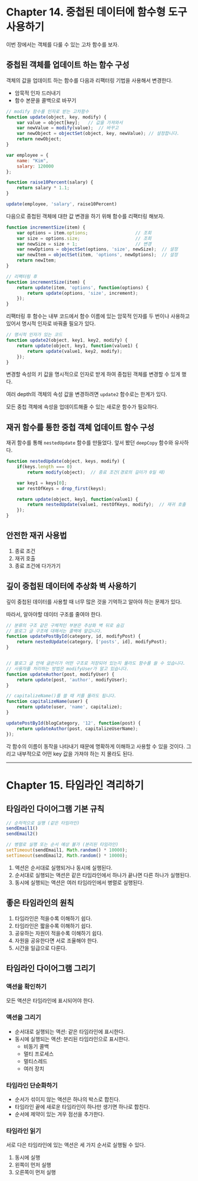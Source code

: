# Chapter 14. 중첩된 데이터에 함수형 도구 사용하기

이번 장에서는 객체를 다룰 수 있는 고차 함수를 보자.

## 중첩된 객체를 업데이트 하는 함수 구성

객체의 값을 업데이트 하는 함수를 다음과 리팩터링 기법을 사용해서 변경한다.

- 암묵적 인자 드러내기
- 함수 본문을 콜백으로 바꾸기 
```js
// modify 함수를 인자로 받는 고차함수
function update(object, key, modify) {
    var value = object[key];   // 값을 가져와서
    var newValue = modify(value);  // 바꾸고
    var newObject = objectSet(object, key, newValue); // 설정합니다.
    return newObject;
}
```

```js
var employee = {
    name: "Kim",
    salary: 120000
};

function raise10Percent(salary) {
    return salary * 1.1;
}

update(employee, 'salary', raise10Percent)
```

다음으로 중첩된 객체에 대한 값 변경을 하기 위해 함수를 리팩터링 해보자.

```js
function incrementSize(item) {
    var options = item.options;                  // 조회
    var size = options.size;                     // 조회
    var newSize = size + 1;                      // 변경
    var newOptions = objectSet(options, 'size', newSize);  // 설정
    var newItem = objectSet(item, 'options', newOptions);  // 설정
    return newItem;
}

// 리팩터링 후
function incrementSize(item) {
    return update(item, 'options', function(options) {
        return update(options, 'size', increment);
    });
}
```

리팩터링 후 함수는 내부 코드에서 함수 이름에 있는 암묵적 인자를 두 번이나 사용하고 있어서 명시적 인자로 바꿔줄 필요가 있다.

```js
// 명시적 인자가 있는 코드
function update2(object, key1, key2, modify) {
    return update(object, key1, function(value1) {
        return update(value1, key2, modify);
    });
}
```

변경할 속성의 키 값을 명시적으로 인자로 받게 하여 중첩된 객체를 변경할 수 있게 했다.

여러 depth의 객체의 속성 값을 변경하려면 `update2` 함수로는 한계가 있다.

모든 중첩 객체에 속성을 업데이트해줄 수 있는 새로운 함수가 필요하다.

## 재귀 함수를 통한 중첩 객체 업데이트 함수 구성

재귀 함수를 통해 `nestedUpdate` 함수를 만들었다. 앞서 봤던 `deepCopy` 함수와 유사하다.

```js
function nestedUpdate(object, keys, modify) {
    if(keys.length === 0)
        return modify(object);  // 종료 조건(경로의 길이가 0일 때)

    var key1 = keys[0];
    var restOfKeys = drop_first(keys);

    return update(object, key1, function(value1) {
        return nestedUpdate(value1, restOfKeys, modify);  // 재귀 호출
    });
}
```


## 안전한 재귀 사용법
1. 종료 조건
2. 재귀 호출
3. 종료 조건에 다가가기 


## 깊이 중첩된 데이터에 추상화 벽 사용하기

깊이 중첩된 데이터를 사용할 때 너무 많은 것을 기억하고 알아야 하는 문제가 있다.

따라서, 알아야할 데이터 구조를 줄여야 한다.

```js
// 분류의 구조 같은 구체적인 부분은 추상화 벽 뒤로 숨김
// 블로그 글 구조에 대해서는 콜백에 맡깁니다.
function updatePostById(category, id, modifyPost) {
    return nestedUpdate(category, ['posts', id], modifyPost);
}


// 블로그 글 안에 글쓴이가 어떤 구조로 저장되어 있는지 몰라도 함수를 쓸 수 있습니다.
// 사용자를 처리하는 방법은 modifyUser가 알고 있습니다.
function updateAuthor(post, modifyUser) {
    return update(post, 'author', modifyUser);
}

// capitalizeName()를 쓸 때 키를 몰라도 됩니다.
function capitalizeName(user) {
    return update(user, 'name', capitalize);
}

updatePostById(blogCategory, '12', function(post) {
    return updateAuthor(post, capitalizeUserName);
});
```

각 함수의 이름이 동작을 나타내기 때문에 명확하게 이해하고 사용할 수 있을 것이다. 그리고 내부적으로 어떤 key 값을 가져야 하는 지 몰라도 된다.

----

# Chapter 15. 타임라인 격리하기

## 타임라인 다이어그램 기본 규칙
```js
// 순차적으로 실행 (같은 타임라인)
sendEmail1()
sendEmail2()

// 병렬로 실행 또는 순서 예상 불가 (분리된 타임라인)
setTimeout(sendEmail1, Math.random() * 10000);
setTimeout(sendEmail2, Math.random() * 10000);
```

1. 액션은 순서대로 실행되거나 동시에 실행된다.
2. 순서대로 실행되는 액션은 같은 타임라인에서 하나가 끝나면 다른 하나가 실행된다.
3. 동시에 실행되는 액션은 여러 타임라인에서 병렬로 실행된다.


## 좋은 타임라인의 원칙

1. 타임라인은 적을수록 이해하기 쉽다.
2. 타임라인은 짧을수록 이해하기 쉽다.
3. 공유하는 자원이 적을수록 이해하기 쉽다.
4. 자원을 공유한다면 서로 조율해야 한다.
5. 시간을 일급으로 다룬다.



## 타임라인 다이어그램 그리기

### 액션을 확인하기
모든 액션은 타임라인에 표시되어야 한다.

### 액션을 그리기
- 순서대로 실행되는 액션: 같은 타임라인에 표시한다.
- 동시에 실행되는 액션: 분리된 타임라인으로 표시한다.
	- 비동기 콜백
	- 멀티 프로세스 
	- 멀티스레드
	- 여러 장치

### 타임라인 단순화하기
- 순서가 섞이지 않는 액션은 하나의 박스로 합친다.
- 타임라인 끝에 새로운 타임라인이 하나만 생기면 하나로 합친다.
- 순서에 제약이 있는 겨우 점선을 추가한다.

### 타임라인 읽기

서로 다은 타임라인에 있는 액션은 세 가지 순서로 실행될 수 있다.
1. 동시에 실행
2. 왼쪽이 먼저 실행
3. 오른쪽이 먼저 실행

